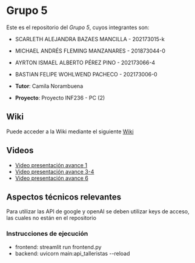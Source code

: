 # Grupo 5

Este es el repositorio del *Grupo 5*, cuyos integrantes son:

* SCARLETH ALEJANDRA BAZAES MANCILLA - 202173015-k
* MICHAEL ANDRÉS FLEMING MANZANARES - 201873044-0
* AYRTON ISMAEL ALBERTO PÉREZ PINO - 202173066-4
* BASTIAN FELIPE WOHLWEND PACHECO - 202173006-0

* **Tutor**: Camila Norambuena

* **Proyecto**: Proyecto INF236 - PC (2)

## Wiki

Puede acceder a la Wiki mediante el siguiente [Wiki](https://github.com/bastifwp/Proyecto_Apprende/wiki)

## Videos

* [Video presentación avance 1](https://youtu.be/TBL7QggdGDY)
* [Video presentación avance 3-4](https://youtu.be/B75C3fBscCc)
* [Video presentación avance 6](https://youtu.be/tCrPiqSdHfA)

## Aspectos técnicos relevantes

Para utilizar las API de google y openAI se deben utilizar keys de acceso, las cuales no están en el repositorio

### Instrucciones de ejecución
* frontend: streamlit run frontend.py
* backend: uvicorn main:api_talleristas --reload

